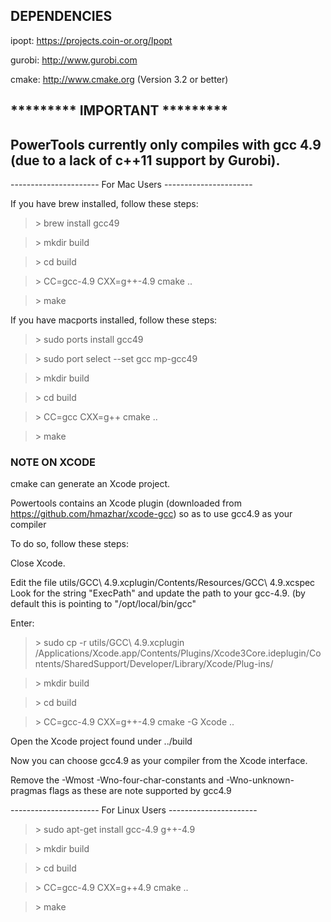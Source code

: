 DEPENDENCIES
-------
ipopt: https://projects.coin-or.org/Ipopt

gurobi: http://www.gurobi.com

cmake: http://www.cmake.org (Version 3.2 or better)

********* IMPORTANT *********
--------
PowerTools currently only compiles with gcc 4.9 (due to a lack of c++11 support by Gurobi).
--------

---------------------- For Mac Users ----------------------

If you have brew installed, follow these steps:

>\> brew install gcc49 

>\> mkdir build

>\> cd build

>\> CC=gcc-4.9 CXX=g++-4.9 cmake ..

>\> make

If you have macports installed, follow these steps:

>\> sudo ports install gcc49

>\> sudo port select --set gcc mp-gcc49

>\> mkdir build

>\> cd build

>\> CC=gcc CXX=g++ cmake ..

>\> make

### NOTE ON XCODE
cmake can generate an Xcode project. 

Powertools contains an Xcode plugin (downloaded from https://github.com/hmazhar/xcode-gcc) 
so as to use gcc4.9 as your compiler

To do so, follow these steps:

Close Xcode.

Edit the file utils/GCC\ 4.9.xcplugin/Contents/Resources/GCC\ 4.9.xcspec
Look for the string "ExecPath" and update the path to your gcc-4.9. (by default this is pointing to "/opt/local/bin/gcc"

Enter:
>\> sudo cp -r utils/GCC\ 4.9.xcplugin /Applications/Xcode.app/Contents/Plugins/Xcode3Core.ideplugin/Contents/SharedSupport/Developer/Library/Xcode/Plug-ins/

>\> mkdir build

>\> cd build

>\> CC=gcc-4.9 CXX=g++-4.9 cmake -G Xcode ..

Open the Xcode project found under ../build

Now you can choose gcc4.9 as your compiler from the Xcode interface.

Remove the -Wmost -Wno-four-char-constants and -Wno-unknown-pragmas flags as these are note supported by gcc4.9


---------------------- For Linux Users ----------------------

>\> sudo apt-get install gcc-4.9 g++-4.9

>\> mkdir build

>\> cd build

>\> CC=gcc-4.9 CXX=g++4.9 cmake ..

>\> make




